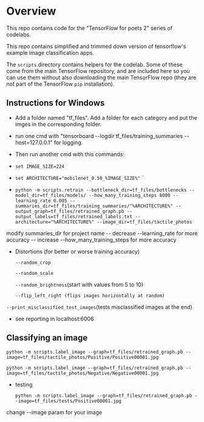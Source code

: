 # Overview

This repo contains code for the "TensorFlow for poets 2" series of codelabs.


This repo contains simplified and trimmed down version of tensorflow's example image classification apps.

The `scripts` directory contains helpers for the codelab. Some of these come from the main TensorFlow repository, and are included here so you can use them without also downloading the main TensorFlow repo (they are not part of the TensorFlow `pip` installation).

## Instructions for Windows

- Add a folder named "tf_files". Add a folder for each category and put the imges in the corresponding folder.
- run one cmd with
"tensorboard --logdir tf_files/training_summaries --host=127.0.0.1"
 for logging.

- Then run another cmd with this commands:

- `set IMAGE_SIZE=224`
- `set ARCHITECTURE="mobilenet_0.50_%IMAGE_SIZE%"`
`
- `python -m scripts.retrain --bottleneck_dir=tf_files/bottlenecks --model_dir=tf_files/models/ --how_many_training_steps 8000 --learning_rate 0.005 --summaries_dir=tf_files/training_summaries/"%ARCHITECTURE%" --output_graph=tf_files/retrained_graph.pb --output_labels=tf_files/retrained_labels.txt --architecture="%ARCHITECTURE%" --image_dir=tf_files/tactile_photos`

modify summaries_dir for project name
-- decrease --learning_rate for more accuracy
-- increase --how_many_training_steps for more accuracy

- Distortions (for better or worse training accuracy) 

    `--random_crop`

    `--random_scale`

    `--random_brightness`(start with values from 5 to 10)

    `--flip_left_right (flips images horizontally at random)`

`--print_misclassified_test_images`(tests misclassified images at the end)

- see reporting in localhost:6006

## Classifying an image

`python -m scripts.label_image --graph=tf_files/retrained_graph.pb --image=tf_files/tactile_photos/Positive/Positive00001.jpg`

`python -m scripts.label_image --graph=tf_files/retrained_graph.pb --image=tf_files/tactile_photos/Negative/Negative00001.jpg`

* testing 

    `python -m scripts.label_image --graph=tf_files/retrained_graph.pb --image=tf_files/tests/Positive00001.jpg`

change --image param for your image